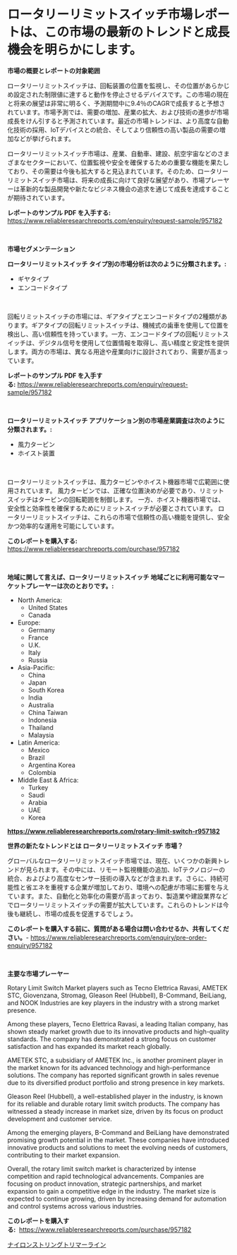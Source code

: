 <p><h1>ロータリーリミットスイッチ市場レポートは、この市場の最新のトレンドと成長機会を明らかにします。</h1></p><p><strong>市場の概要とレポートの対象範囲</strong></p>
<p><p>ロータリーリミットスイッチは、回転装置の位置を監視し、その位置があらかじめ設定された制限値に達すると動作を停止させるデバイスです。この市場の現在と将来の展望は非常に明るく、予測期間中に9.4％のCAGRで成長すると予想されています。市場予測では、需要の増加、産業の拡大、および技術の進歩が市場成長をけん引すると予測されています。最近の市場トレンドは、より高度な自動化技術の採用、IoTデバイスとの統合、そしてより信頼性の高い製品の需要の増加などが挙げられます。</p><p>ロータリーリミットスイッチ市場は、産業、自動車、建設、航空宇宙などのさまざまなセクターにおいて、位置監視や安全を確保するための重要な機能を果たしており、その需要は今後も拡大すると見込まれています。そのため、ロータリーリミットスイッチ市場は、将来の成長に向けて良好な展望があり、市場プレーヤーは革新的な製品開発や新たなビジネス機会の追求を通じて成長を達成することが期待されています。</p></p>
<p><strong>レポートのサンプル PDF を入手する:</strong> <a href="https://www.reliableresearchreports.com/enquiry/request-sample/957182">https://www.reliableresearchreports.com/enquiry/request-sample/957182</a></p>
<p>&nbsp;</p>
<p><strong>市場セグメンテーション</strong></p>
<p><strong>ロータリーリミットスイッチ タイプ別の市場分析は次のように分類されます。:</strong></p>
<p><ul><li>ギヤタイプ</li><li>エンコードタイプ</li></ul></p>
<p>&nbsp;</p>
<p><p>回転リミットスイッチの市場には、ギアタイプとエンコードタイプの2種類があります。ギアタイプの回転リミットスイッチは、機械式の歯車を使用して位置を検出し、高い信頼性を持っています。一方、エンコードタイプの回転リミットスイッチは、デジタル信号を使用して位置情報を取得し、高い精度と安定性を提供します。両方の市場は、異なる用途や産業向けに設計されており、需要が高まっています。</p></p>
<p><strong>レポートのサンプル PDF を入手する:</strong>&nbsp;<a href="https://www.reliableresearchreports.com/enquiry/request-sample/957182">https://www.reliableresearchreports.com/enquiry/request-sample/957182</a></p>
<p>&nbsp;</p>
<p><strong> ロータリーリミットスイッチ アプリケーション別の市場産業調査は次のように分類されます。:</strong></p>
<p><ul><li>風力タービン</li><li>ホイスト装置</li></ul></p>
<p>&nbsp;</p>
<p><p>ロータリーリミットスイッチは、風力タービンやホイスト機器市場で広範囲に使用されています。 風力タービンでは、正確な位置決めが必要であり、リミットスイッチはタービンの回転範囲を制御します。 一方、ホイスト機器市場では、安全性と効率性を確保するためにリミットスイッチが必要とされています。 ロータリーリミットスイッチは、これらの市場で信頼性の高い機能を提供し、安全かつ効率的な運用を可能にしています。</p></p>
<p><strong>このレポートを購入する:</strong>&nbsp; <a href="https://www.reliableresearchreports.com/purchase/957182">https://www.reliableresearchreports.com/purchase/957182</a></p>
<p>&nbsp;</p>
<p><strong>地域に関して言えば、ロータリーリミットスイッチ 地域ごとに利用可能なマーケットプレーヤーは次のとおりです。:</strong></p>
<p><ul>
    <li>
        North America:
        <ul>
            <li>United States</li>
            <li>Canada</li>
        </ul>
    </li>
    <li>
        Europe:
        <ul>
            <li>Germany</li>
            <li>France</li>
            <li>U.K.</li>
            <li>Italy</li>
            <li>Russia</li>
        </ul>
    </li>
    <li>
        Asia-Pacific:
        <ul>
            <li>China</li>
            <li>Japan</li>
            <li>South Korea</li>
            <li>India</li>
            <li>Australia</li>
            <li>China Taiwan</li>
            <li>Indonesia</li>
            <li>Thailand</li>
            <li>Malaysia</li>
        </ul>
    </li>
    <li>
        Latin America:
        <ul>
            <li>Mexico</li>
            <li>Brazil</li>
            <li>Argentina Korea</li>
            <li>Colombia</li>
        </ul>
    </li>
    <li>
        Middle East & Africa:
        <ul>
            <li>Turkey</li>
            <li>Saudi</li>
            <li>Arabia</li>
            <li>UAE</li>
            <li>Korea</li>
        </ul>
    </li>
    </ul></p>
<p><strong><a href="https://www.reliableresearchreports.com/rotary-limit-switch-r957182">https://www.reliableresearchreports.com/rotary-limit-switch-r957182</a></strong>&nbsp;</p>
<p><strong>世界の新たなトレンドとは ロータリーリミットスイッチ 市場？</strong></p>
<p><p>グローバルなロータリーリミットスイッチ市場では、現在、いくつかの新興トレンドが見られます。その中には、リモート監視機能の追加、IoTテクノロジーの統合、およびより高度なセンサー技術の導入などが含まれます。さらに、持続可能性と省エネを重視する企業が増加しており、環境への配慮が市場に影響を与えています。また、自動化と効率化の需要が高まっており、製造業や建設業界などでロータリーリミットスイッチの需要が拡大しています。これらのトレンドは今後も継続し、市場の成長を促進するでしょう。</p></p>
<p><strong>このレポートを購入する前に、質問がある場合は問い合わせるか、共有してください。</strong>- <a href="https://www.reliableresearchreports.com/enquiry/pre-order-enquiry/957182">https://www.reliableresearchreports.com/enquiry/pre-order-enquiry/957182</a></p>
<p>&nbsp;</p>
<p><strong>主要な市場プレーヤー</strong></p>
<p><p>Rotary Limit Switch Market players such as Tecno Elettrica Ravasi, AMETEK STC, Giovenzana, Stromag, Gleason Reel (Hubbell), B-Command, BeiLiang, and NOOK Industries are key players in the industry with a strong market presence.</p><p>Among these players, Tecno Elettrica Ravasi, a leading Italian company, has shown steady market growth due to its innovative products and high-quality standards. The company has demonstrated a strong focus on customer satisfaction and has expanded its market reach globally.</p><p>AMETEK STC, a subsidiary of AMETEK Inc., is another prominent player in the market known for its advanced technology and high-performance solutions. The company has reported significant growth in sales revenue due to its diversified product portfolio and strong presence in key markets.</p><p>Gleason Reel (Hubbell), a well-established player in the industry, is known for its reliable and durable rotary limit switch products. The company has witnessed a steady increase in market size, driven by its focus on product development and customer service.</p><p>Among the emerging players, B-Command and BeiLiang have demonstrated promising growth potential in the market. These companies have introduced innovative products and solutions to meet the evolving needs of customers, contributing to their market expansion.</p><p>Overall, the rotary limit switch market is characterized by intense competition and rapid technological advancements. Companies are focusing on product innovation, strategic partnerships, and market expansion to gain a competitive edge in the industry. The market size is expected to continue growing, driven by increasing demand for automation and control systems across various industries.</p></p>
<p><strong>このレポートを購入する:</strong>&nbsp;&nbsp;<a href="https://www.reliableresearchreports.com/purchase/957182">https://www.reliableresearchreports.com/purchase/957182</a></p>
<p><p><a href="https://github.com/Sophiaard2003/Market-Research-Report-List-1/blob/main/871837919609.md">ナイロンストリングトリマーライン</a></p></p>